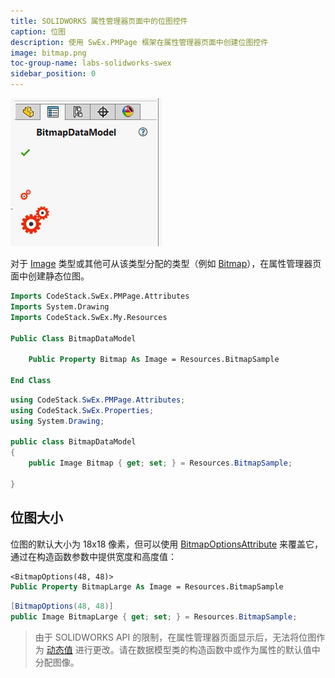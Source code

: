 ```yaml
---
title: SOLIDWORKS 属性管理器页面中的位图控件
caption: 位图
description: 使用 SwEx.PMPage 框架在属性管理器页面中创建位图控件
image: bitmap.png
toc-group-name: labs-solidworks-swex
sidebar_position: 0
---
```

![位图控件](bitmap.png)

对于 [Image](https://docs.microsoft.com/en-us/dotnet/api/system.drawing.image?view=netframework-4.8) 类型或其他可从该类型分配的类型（例如 [Bitmap](https://docs.microsoft.com/en-us/dotnet/api/system.drawing.bitmap?view=netframework-4.8)），在属性管理器页面中创建静态位图。

~~~vb
Imports CodeStack.SwEx.PMPage.Attributes
Imports System.Drawing
Imports CodeStack.SwEx.My.Resources

Public Class BitmapDataModel

    Public Property Bitmap As Image = Resources.BitmapSample

End Class
~~~


~~~cs
using CodeStack.SwEx.PMPage.Attributes;
using CodeStack.SwEx.Properties;
using System.Drawing;

public class BitmapDataModel
{
    public Image Bitmap { get; set; } = Resources.BitmapSample;

}
~~~

## 位图大小

位图的默认大小为 18x18 像素，但可以使用 [BitmapOptionsAttribute](https://docs.codestack.net/swex/pmpage/html/T_CodeStack_SwEx_PMPage_Attributes_BitmapOptionsAttribute.htm) 来覆盖它，通过在构造函数参数中提供宽度和高度值：

~~~vb
<BitmapOptions(48, 48)>
Public Property BitmapLarge As Image = Resources.BitmapSample
~~~

~~~cs
[BitmapOptions(48, 48)]
public Image BitmapLarge { get; set; } = Resources.BitmapSample;
~~~

> 由于 SOLIDWORKS API 的限制，在属性管理器页面显示后，无法将位图作为 [动态值](/docs/codestack/labs/solidworks/swex/pmpage/controls/dynamic-values/) 进行更改。请在数据模型类的构造函数中或作为属性的默认值中分配图像。